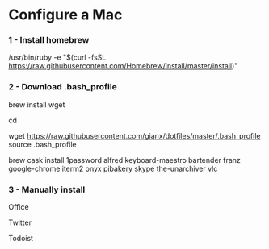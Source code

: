 # Configure a Mac

### 1 - Install homebrew

/usr/bin/ruby -e "$(curl -fsSL https://raw.githubusercontent.com/Homebrew/install/master/install)"

### 2 - Download .bash_profile

brew install wget

cd

wget https://raw.githubusercontent.com/gianx/dotfiles/master/.bash_profile
source .bash_profile

brew cask install 1password alfred keyboard-maestro bartender franz google-chrome iterm2 onyx pibakery skype the-unarchiver vlc

### 3 - Manually install

Office

Twitter

Todoist